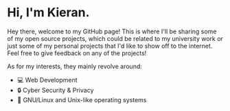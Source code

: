 # Hi, I'm Kieran.

Hey there, welcome to my GitHub page! This is where I'll be sharing some of my open source projects, which could be related to my university work or just some of my personal projects that I'd like to show off to the internet. Feel free to give feedback on any of the projects!

As for my interests, they mainly revolve around:

- 💻 Web Development
- 🔒 Cyber Security & Privacy
- 🐧 GNU/Linux and Unix-like operating systems
